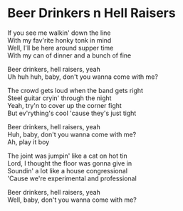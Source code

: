 # Beer Drinkers n Hell Raisers  
  
If you see me walkin' down the line  
With my fav'rite honky tonk in mind  
Well, I'll be here around supper time  
With my can of dinner and a bunch of fine  
  
Beer drinkers, hell raisers, yeah  
Uh huh huh, baby, don't you wanna come with me?  
  
The crowd gets loud when the band gets right  
Steel guitar cryin' through the night  
Yeah, try'n to cover up the corner fight  
But ev'rything's cool 'cause they's just tight  
  
Beer drinkers, hell raisers, yeah  
Huh, baby, don't you wanna come with me?  
Ah, play it boy  
  
The joint was jumpin' like a cat on hot tin  
Lord, I thought the floor was gonna give in  
Soundin' a lot like a house congressional  
'Cause we're experimental and professional  
  
Beer drinkers, hell raisers, yeah  
Well, baby, don't you wanna come with me?  

